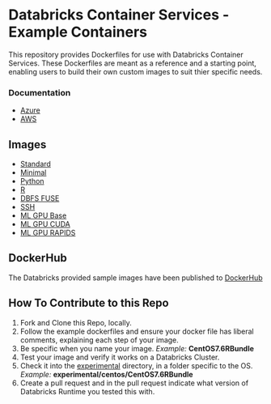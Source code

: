 # Databricks Container Services - Example Containers

This repository provides Dockerfiles for use with Databricks Container Services. These Dockerfiles are meant as a reference and a starting point, enabling users to build their own custom images to suit thier specific needs.

### Documentation
- [Azure](https://docs.azuredatabricks.net/user-guide/clusters/custom-containers.html)
- [AWS](https://docs.databricks.com/user-guide/clusters/custom-containers.html)

## Images

- [Standard](ubuntu/standard)
- [Minimal](ubuntu/minimal)
- [Python](ubuntu/python)
- [R](ubuntu/R)
- [DBFS FUSE](ubuntu/dbfsfuse)
- [SSH](ubuntu/ssh)
- [ML GPU Base](ubuntu/ml/gpu/base)
- [ML GPU CUDA](ubuntu/ml/gpu/cuda)
- [ML GPU RAPIDS](ubuntu/ml/gpu/rapids)

## DockerHub
The Databricks provided sample images have been published to [DockerHub](https://hub.docker.com/u/databricksruntime)

## How To Contribute to this Repo
1. Fork and Clone this Repo, locally.
1. Follow the example dockerfiles and ensure your docker file has liberal comments, explaining each step of your image.  
1. Be specific when you name your image.  *Example:* **CentOS7.6RBundle**
1. Test your image and verify it works on a Databricks Cluster.  
1. Check it into the [experimental](experimental) directory, in a folder specific to the OS.  *Example:* **experimental/centos/CentOS7.6RBundle**
1. Create a pull request and in the pull request indicate what version of Databricks Runtime you tested this with.  
